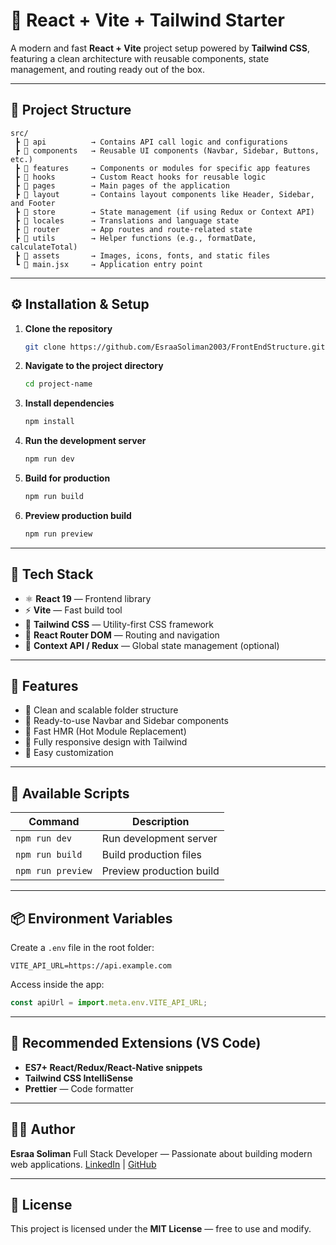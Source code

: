 # 🚀 React + Vite + Tailwind Starter

A modern and fast **React + Vite** project setup powered by **Tailwind CSS**, featuring a clean architecture with reusable components, state management, and routing ready out of the box.

---

## 📁 Project Structure

```
src/
 ┣ 📂 api          → Contains API call logic and configurations
 ┣ 📂 components   → Reusable UI components (Navbar, Sidebar, Buttons, etc.)
 ┣ 📂 features     → Components or modules for specific app features
 ┣ 📂 hooks        → Custom React hooks for reusable logic
 ┣ 📂 pages        → Main pages of the application
 ┣ 📂 layout       → Contains layout components like Header, Sidebar, and Footer
 ┣ 📂 store        → State management (if using Redux or Context API)
 ┣ 📂 locales      → Translations and language state
 ┣ 📂 router       → App routes and route-related state
 ┣ 📂 utils        → Helper functions (e.g., formatDate, calculateTotal)
 ┣ 📂 assets       → Images, icons, fonts, and static files
 ┗ 📜 main.jsx     → Application entry point
```

---

## ⚙️ Installation & Setup

1. **Clone the repository**

   ```bash
   git clone https://github.com/EsraaSoliman2003/FrontEndStructure.git
   ```

2. **Navigate to the project directory**

   ```bash
   cd project-name
   ```

3. **Install dependencies**

   ```bash
   npm install
   ```

4. **Run the development server**

   ```bash
   npm run dev
   ```

5. **Build for production**

   ```bash
   npm run build
   ```

6. **Preview production build**

   ```bash
   npm run preview
   ```

---

## 🎨 Tech Stack

- ⚛️ **React 19** — Frontend library
- ⚡ **Vite** — Fast build tool
- 💅 **Tailwind CSS** — Utility-first CSS framework
- 🧩 **React Router DOM** — Routing and navigation
- 🧠 **Context API / Redux** — Global state management (optional)

---

## 🧱 Features

- 🔹 Clean and scalable folder structure
- 🔹 Ready-to-use Navbar and Sidebar components
- 🔹 Fast HMR (Hot Module Replacement)
- 🔹 Fully responsive design with Tailwind
- 🔹 Easy customization

---

## 🧭 Available Scripts

| Command           | Description              |
| ----------------- | ------------------------ |
| `npm run dev`     | Run development server   |
| `npm run build`   | Build production files   |
| `npm run preview` | Preview production build |

---

## 📦 Environment Variables

Create a `.env` file in the root folder:

```
VITE_API_URL=https://api.example.com
```

Access inside the app:

```js
const apiUrl = import.meta.env.VITE_API_URL;
```

---

## 📘 Recommended Extensions (VS Code)

- **ES7+ React/Redux/React-Native snippets**
- **Tailwind CSS IntelliSense**
- **Prettier** — Code formatter

---

## 👨‍💻 Author

**Esraa Soliman**
Full Stack Developer — Passionate about building modern web applications.
[LinkedIn](https://www.linkedin.com/in/esraa-soliman-7b132a249) | [GitHub](https://github.com/EsraaSoliman2003)

---

## 📜 License

This project is licensed under the **MIT License** — free to use and modify.
